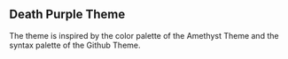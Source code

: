 
## Death Purple Theme

The theme is inspired by the color palette of the Amethyst Theme and the syntax palette of the Github Theme.

